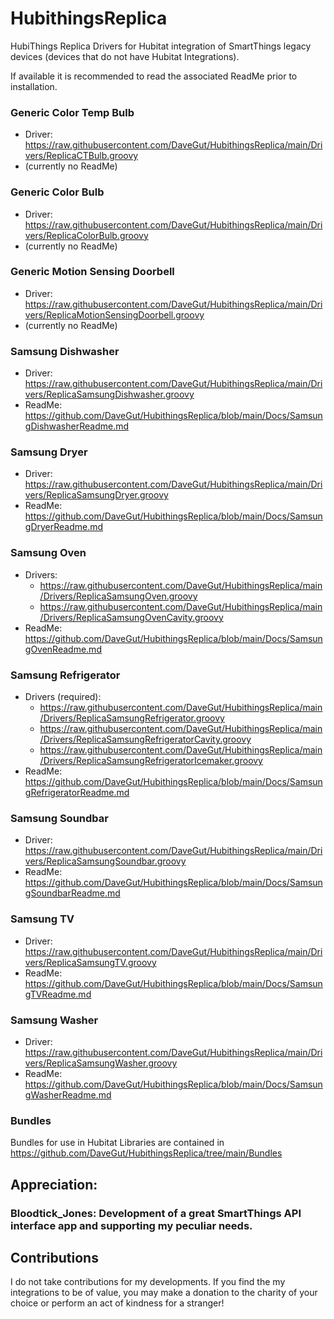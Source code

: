 # HubithingsReplica
HubiThings Replica Drivers for Hubitat integration of SmartThings legacy devices (devices that do not have Hubitat Integrations).

If available it is recommended to read the associated ReadMe prior to installation.

### Generic Color Temp Bulb
* Driver: https://raw.githubusercontent.com/DaveGut/HubithingsReplica/main/Drivers/ReplicaCTBulb.groovy
* (currently no ReadMe)

### Generic Color Bulb
* Driver: https://raw.githubusercontent.com/DaveGut/HubithingsReplica/main/Drivers/ReplicaColorBulb.groovy
* (currently no ReadMe)

###  Generic Motion Sensing Doorbell
* Driver: https://raw.githubusercontent.com/DaveGut/HubithingsReplica/main/Drivers/ReplicaMotionSensingDoorbell.groovy
* (currently no ReadMe)

### Samsung Dishwasher
* Driver: https://raw.githubusercontent.com/DaveGut/HubithingsReplica/main/Drivers/ReplicaSamsungDishwasher.groovy
* ReadMe: https://github.com/DaveGut/HubithingsReplica/blob/main/Docs/SamsungDishwasherReadme.md

### Samsung Dryer
* Driver: https://raw.githubusercontent.com/DaveGut/HubithingsReplica/main/Drivers/ReplicaSamsungDryer.groovy
* ReadMe: https://github.com/DaveGut/HubithingsReplica/blob/main/Docs/SamsungDryerReadme.md

### Samsung Oven
* Drivers:
  * https://raw.githubusercontent.com/DaveGut/HubithingsReplica/main/Drivers/ReplicaSamsungOven.groovy
  * https://raw.githubusercontent.com/DaveGut/HubithingsReplica/main/Drivers/ReplicaSamsungOvenCavity.groovy
* ReadMe: https://github.com/DaveGut/HubithingsReplica/blob/main/Docs/SamsungOvenReadme.md

### Samsung Refrigerator
* Drivers (required):
  * https://raw.githubusercontent.com/DaveGut/HubithingsReplica/main/Drivers/ReplicaSamsungRefrigerator.groovy
  * https://raw.githubusercontent.com/DaveGut/HubithingsReplica/main/Drivers/ReplicaSamsungRefrigeratorCavity.groovy
  * https://raw.githubusercontent.com/DaveGut/HubithingsReplica/main/Drivers/ReplicaSamsungRefrigeratorIcemaker.groovy
* ReadMe: https://github.com/DaveGut/HubithingsReplica/blob/main/Docs/SamsungRefrigeratorReadme.md
  
### Samsung Soundbar
* Driver: https://raw.githubusercontent.com/DaveGut/HubithingsReplica/main/Drivers/ReplicaSamsungSoundbar.groovy
* ReadMe: https://github.com/DaveGut/HubithingsReplica/blob/main/Docs/SamsungSoundbarReadme.md

### Samsung TV
* Driver: https://raw.githubusercontent.com/DaveGut/HubithingsReplica/main/Drivers/ReplicaSamsungTV.groovy
* ReadMe: https://github.com/DaveGut/HubithingsReplica/blob/main/Docs/SamsungTVReadme.md

### Samsung Washer
* Driver: https://raw.githubusercontent.com/DaveGut/HubithingsReplica/main/Drivers/ReplicaSamsungWasher.groovy
* ReadMe: https://github.com/DaveGut/HubithingsReplica/blob/main/Docs/SamsungWasherReadme.md

### Bundles
Bundles for use in Hubitat Libraries are contained in https://github.com/DaveGut/HubithingsReplica/tree/main/Bundles

## Appreciation:
### Bloodtick_Jones: Development of a great SmartThings API interface app and supporting my peculiar needs.

## Contributions
I do not take contributions for my developments.  If you find the my integrations to be of value, you may make a donation to the charity of your choice or perform an act of kindness for a stranger!
